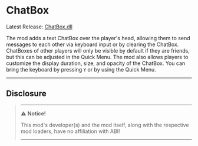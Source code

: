 ﻿# ChatBox

Latest Release: [ChatBox.dll](https://github.com/kafeijao/Kafe_CVR_Mods/releases/latest/download/ChatBox.dll)

The mod adds a text ChatBox over the player's head, allowing them to send messages to each other via keyboard input or
by clearing the ChatBox. ChatBoxes of other players will only be visible by default if they are friends, but this can be
adjusted in the Quick Menu. The mod also allows players to customize the display duration, size, and opacity of the
ChatBox. You can bring the keyboard by pressing `Y` or by using the Quick Menu.

---

## Disclosure

> ---
> ⚠️ **Notice!**
>
> This mod's developer(s) and the mod itself, along with the respective mod loaders, have no affiliation with ABI!
>
> ---
